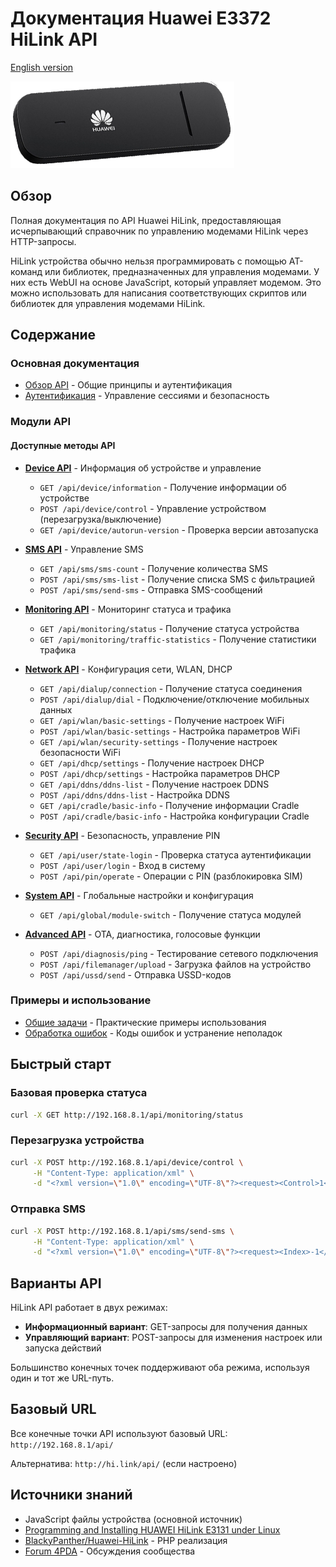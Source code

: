 # Документация Huawei E3372 HiLink API

[English version](README-EN.md) 

![Huawei E3372](img/e3372.png)

## Обзор

Полная документация по API Huawei HiLink, предоставляющая исчерпывающий справочник по управлению модемами HiLink через HTTP-запросы.

HiLink устройства обычно нельзя программировать с помощью AT-команд или библиотек, предназначенных для управления модемами. У них есть WebUI на основе JavaScript, который управляет модемом. Это можно использовать для написания соответствующих скриптов или библиотек для управления модемами HiLink.

## Содержание

### Основная документация
- [Обзор API](overview-RU.md) - Общие принципы и аутентификация
- [Аутентификация](authentication-RU.md) - Управление сессиями и безопасность

### Модули API

#### Доступные методы API

- **[Device API](modules/device-RU.md)** - Информация об устройстве и управление
  - `GET /api/device/information` - Получение информации об устройстве
  - `POST /api/device/control` - Управление устройством (перезагрузка/выключение)
  - `GET /api/device/autorun-version` - Проверка версии автозапуска

- **[SMS API](modules/sms-RU.md)** - Управление SMS
  - `GET /api/sms/sms-count` - Получение количества SMS
  - `POST /api/sms/sms-list` - Получение списка SMS с фильтрацией
  - `POST /api/sms/send-sms` - Отправка SMS-сообщений

- **[Monitoring API](modules/monitoring-RU.md)** - Мониторинг статуса и трафика
  - `GET /api/monitoring/status` - Получение статуса устройства
  - `GET /api/monitoring/traffic-statistics` - Получение статистики трафика

- **[Network API](modules/network-RU.md)** - Конфигурация сети, WLAN, DHCP
  - `GET /api/dialup/connection` - Получение статуса соединения
  - `POST /api/dialup/dial` - Подключение/отключение мобильных данных
  - `GET /api/wlan/basic-settings` - Получение настроек WiFi
  - `POST /api/wlan/basic-settings` - Настройка параметров WiFi
  - `GET /api/wlan/security-settings` - Получение настроек безопасности WiFi
  - `GET /api/dhcp/settings` - Получение настроек DHCP
  - `POST /api/dhcp/settings` - Настройка параметров DHCP
  - `GET /api/ddns/ddns-list` - Получение настроек DDNS
  - `POST /api/ddns/ddns-list` - Настройка DDNS
  - `GET /api/cradle/basic-info` - Получение информации Cradle
  - `POST /api/cradle/basic-info` - Настройка конфигурации Cradle

- **[Security API](modules/security-RU.md)** - Безопасность, управление PIN
  - `GET /api/user/state-login` - Проверка статуса аутентификации
  - `POST /api/user/login` - Вход в систему
  - `POST /api/pin/operate` - Операции с PIN (разблокировка SIM)

- **[System API](modules/system-RU.md)** - Глобальные настройки и конфигурация
  - `GET /api/global/module-switch` - Получение статуса модулей

- **[Advanced API](modules/advanced-RU.md)** - OTA, диагностика, голосовые функции
  - `POST /api/diagnosis/ping` - Тестирование сетевого подключения
  - `POST /api/filemanager/upload` - Загрузка файлов на устройство
  - `POST /api/ussd/send` - Отправка USSD-кодов

### Примеры и использование
- [Общие задачи](examples/common-tasks-RU.md) - Практические примеры использования
- [Обработка ошибок](examples/error-handling-RU.md) - Коды ошибок и устранение неполадок

## Быстрый старт

### Базовая проверка статуса
```bash
curl -X GET http://192.168.8.1/api/monitoring/status
```

### Перезагрузка устройства
```bash
curl -X POST http://192.168.8.1/api/device/control \
     -H "Content-Type: application/xml" \
     -d "<?xml version=\"1.0\" encoding=\"UTF-8\"?><request><Control>1</Control></request>"
```

### Отправка SMS
```bash
curl -X POST http://192.168.8.1/api/sms/send-sms \
     -H "Content-Type: application/xml" \
     -d "<?xml version=\"1.0\" encoding=\"UTF-8\"?><request><Index>-1</Index><Phones><Phone>+1234567890</Phone></Phones><Sca></Sca><Content>Тестовое сообщение</Content><Length>20</Length><Reserved>1</Reserved><Date>$(date '+%Y-%m-%d %H:%M:%S')</Date></request>"
```

## Варианты API

HiLink API работает в двух режимах:

- **Информационный вариант**: GET-запросы для получения данных
- **Управляющий вариант**: POST-запросы для изменения настроек или запуска действий

Большинство конечных точек поддерживают оба режима, используя один и тот же URL-путь.

## Базовый URL

Все конечные точки API используют базовый URL: `http://192.168.8.1/api/`

Альтернатива: `http://hi.link/api/` (если настроено)

## Источники знаний

- JavaScript файлы устройства (основной источник)
- [Programming and Installing HUAWEI HiLink E3131 under Linux](https://chaddyhv.wordpress.com/2012/08/13/programming-and-installing-huawei-hilink-e3131-under-linux/)
- [BlackyPanther/Huawei-HiLink](https://github.com/BlackyPanther/Huawei-HiLink) - PHP реализация
- [Forum 4PDA](http://4pda.ru/forum/index.php) - Обсуждения сообщества